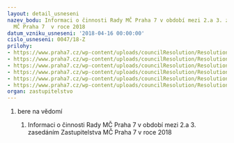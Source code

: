 ```yaml
---
layout: detail_usneseni
nazev_bodu: Informaci o činnosti Rady MČ Praha 7 v období mezi 2.a 3. zasedáním Zastupitelstva
  MČ Praha 7  v roce 2018
datum_vzniku_usneseni: '2018-04-16 00:00:00'
cislo_usneseni: 0047/18-Z
prilohy:
- https://www.praha7.cz/wp-content/uploads/councilResolution/Resolutions/30606/export/duvodovazpravazastupko_inf~339340.docx
- https://www.praha7.cz/wp-content/uploads/councilResolution/Resolutions/30606/export/duvodovazpravazastupko_inf~339341.docx
- https://www.praha7.cz/wp-content/uploads/councilResolution/Resolutions/30606/export/informacka_3~340981.doc
- https://www.praha7.cz/wp-content/uploads/councilResolution/Resolutions/30606/export/Anotace__3_2018~340982.doc
- https://www.praha7.cz/wp-content/uploads/councilResolution/Resolutions/30606/export/informacka~340983.pdf
- https://www.praha7.cz/wp-content/uploads/councilResolution/Resolutions/30606/export/export~343511.pdf
organ: zastupitelstvo
---
```

<OL class=urzList_view id=urzList>
<LI class=urzClass1><SPAN name="1">bere na vědomí</SPAN> 
<OL class="urzOlClass decimal ">
<LI class=urzClass2 style="TEXT-ALIGN: left"><SPAN>
<P>Informaci o činnosti Rady MČ Praha 7 v období mezi 2.a 3. zasedáním Zastupitelstva MČ Praha 7 v roce 2018</P></SPAN></LI></OL></LI></OL>